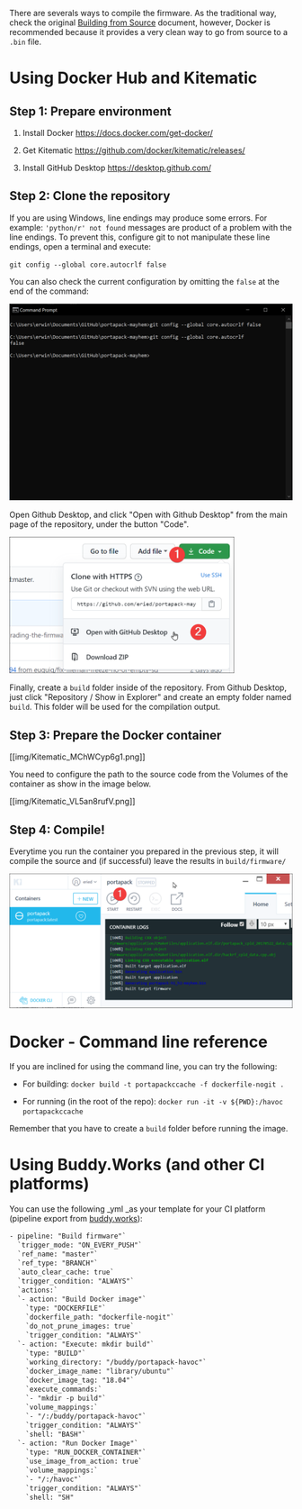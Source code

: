 There are severals ways to compile the firmware. As the traditional way, check the original [Building from Source](https://github.com/furrtek/portapack-havoc/wiki/Building-from-source) document, however, Docker is recommended because it provides a very clean way to go from source to a `.bin` file.

# Using Docker Hub and Kitematic

## Step 1: Prepare environment
1. Install Docker
https://docs.docker.com/get-docker/

2. Get Kitematic
https://github.com/docker/kitematic/releases/

3. Install GitHub Desktop
https://desktop.github.com/

## Step 2: Clone the repository

If you are using Windows, line endings may produce some errors. For example: `'python/r' not found` messages are product of a problem with the line endings. To prevent this, configure git to not manipulate these line endings, open a terminal and execute:

`git config --global core.autocrlf false`

You can also check the current configuration by omitting the `false` at the end of the command:

<img src="img/git_linefeed.png" width="600">


Open Github Desktop, and click "Open with Github Desktop" from the main page of the repository, under the button "Code". 

<img src="img/github_clone.png" width="400">

Finally, create a `build` folder inside of the repository. From Github Desktop, just click "Repository / Show in Explorer" and create an empty folder named `build`. This folder will be used for the compilation output.

## Step 3: Prepare the Docker container
[[img/Kitematic_MChWCyp6g1.png]]

You need to configure the path to the source code from the Volumes of the container as show in the image below. 

[[img/Kitematic_VL5an8rufV.png]]

## Step 4: Compile!

Everytime you run the container you prepared in the previous step, it will compile the source and (if successful) leave the results in `build/firmware/`

<img src="img/Kitematic_uvIvGXRbFR.png" width="600">

# Docker - Command line reference

If you are inclined for using the command line, you can try the following:

* For building:
`docker build -t portapackccache -f dockerfile-nogit .`

* For running (in the root of the repo):
`docker run -it -v ${PWD}:/havoc portapackccache`

Remember that you have to create a `build` folder before running the image.

# Using Buddy.Works (and other CI platforms)

You can use the following _yml _as your template for your CI platform (pipeline export from [buddy.works](https://buddy.works/)):

```
- pipeline: "Build firmware"`
  `trigger_mode: "ON_EVERY_PUSH"`
  `ref_name: "master"`
  `ref_type: "BRANCH"`
  `auto_clear_cache: true`
  `trigger_condition: "ALWAYS"`
  `actions:`
  `- action: "Build Docker image"`
    `type: "DOCKERFILE"`
    `dockerfile_path: "dockerfile-nogit"`
    `do_not_prune_images: true`
    `trigger_condition: "ALWAYS"`
  `- action: "Execute: mkdir build"`
    `type: "BUILD"`
    `working_directory: "/buddy/portapack-havoc"`
    `docker_image_name: "library/ubuntu"`
    `docker_image_tag: "18.04"`
    `execute_commands:`
    `- "mkdir -p build"`
    `volume_mappings:`
    `- "/:/buddy/portapack-havoc"`
    `trigger_condition: "ALWAYS"`
    `shell: "BASH"`
  `- action: "Run Docker Image"`
    `type: "RUN_DOCKER_CONTAINER"`
    `use_image_from_action: true`
    `volume_mappings:`
    `- "/:/havoc"`
    `trigger_condition: "ALWAYS"`
    `shell: "SH"
```